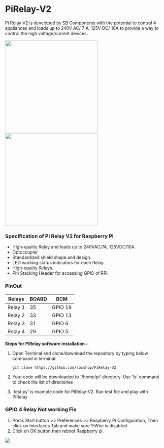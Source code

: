 # PiRelay-V2
Pi Relay V2 is developed by SB Components with the potential to control 4 appliances and loads up to 240V AC/ 7 A, 125V DC/ 10A to provide a way to control the high voltage/current devices.

<img src="https://cdn.shopify.com/s/files/1/1217/2104/products/4_bc1ba91f-6adc-4aff-a4dd-318e59d422d8_700x.png?v=1603796074" width="300"><img src="https://cdn.shopify.com/s/files/1/1217/2104/products/7_700x.png?v=1603796075" width="300">

### Specification of Pi Relay V2 for Raspberry Pi

* High-quality Relay and loads up to 240VAC/7A, 125VDC/10A.
* Optocoupler 
* Standardized shield shape and design.
* LED working status indicators for each Relay.
* High-quality Relays.
* Pin Stacking Header for accessing GPIO of RPi.

### PinOut

| Relays   | BOARD |    BCM     |
| -------  | ----- | -----------|
| Relay 1  |  35   |   GPIO 19  |
| Relay 2  |  33   |   GPIO 13  |
| Relay 3  |  31   |   GPIO 6  |
| Relay 4  |  29   |   GPIO 5   |

**Steps for PiRelay software installation -**

1. Open Terminal and clone/download the repository by typing below command in terminal: 

   ```
   git clone https://github.com/sbcshop/PiRelay-V2
   
   ```
   
2. Your code will be downloaded to '/home/pi' directory. Use 'ls' command to check the list of directories

3. 'test.py' is example code for PiRelay-V2. Run test file and play with PiRelay


### GPIO 4 Relay Not working Fix

1. Press Start button >> Preferences >> Raspberry Pi Configuration, Then click on Interfaces Tab and make sure 1-Wire is disabled. 
2. Click on OK button then reboot Raspberry pi.

<img src="https://github.com/sbcshop/PiRelay-V2/blob/main/Images/Relay4Fix.PNG"/>
